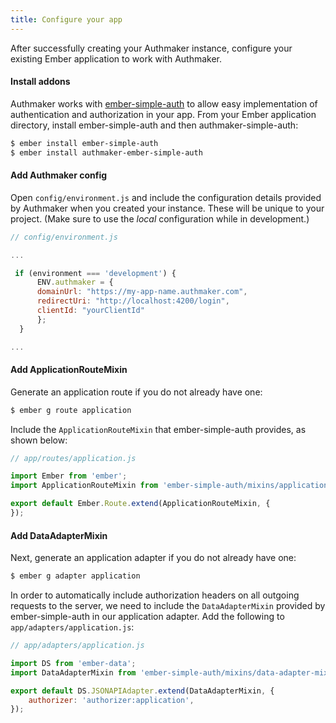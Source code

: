 ```yaml
---
title: Configure your app
---
```


After successfully creating your Authmaker instance, configure your existing Ember application to work with Authmaker.

#### Install addons

Authmaker works with [ember-simple-auth](https://ember-simple-auth.com/) to allow easy implementation of authentication and authorization in your app. From your Ember application directory, install ember-simple-auth and then authmaker-simple-auth:

```bash
$ ember install ember-simple-auth
$ ember install authmaker-ember-simple-auth
```

#### Add Authmaker config

Open `config/environment.js` and include the configuration details provided by Authmaker when you created your instance. These will be unique to your project. (Make sure to use the  _local_ configuration while in development.)

```javascript
// config/environment.js

...

 if (environment === 'development') {
      ENV.authmaker = {
      domainUrl: "https://my-app-name.authmaker.com",
      redirectUri: "http://localhost:4200/login",
      clientId: "yourClientId"
      };
  }

...
```

#### Add ApplicationRouteMixin

Generate an application route if you do not already have one:

```bash
$ ember g route application
```

Include the `ApplicationRouteMixin` that ember-simple-auth provides, as shown below:

```javascript
// app/routes/application.js

import Ember from 'ember';
import ApplicationRouteMixin from 'ember-simple-auth/mixins/application-route-mixin';

export default Ember.Route.extend(ApplicationRouteMixin, {
});
```

#### Add DataAdapterMixin

Next, generate an application adapter if you do not already have one:

```bash
$ ember g adapter application
```

In order to automatically include authorization headers on all outgoing requests to the server, we need to include the `DataAdapterMixin` provided by ember-simple-auth in our application adapter. Add the following to `app/adapters/application.js`:

```javascript
// app/adapters/application.js

import DS from 'ember-data';
import DataAdapterMixin from 'ember-simple-auth/mixins/data-adapter-mixin';

export default DS.JSONAPIAdapter.extend(DataAdapterMixin, {
    authorizer: 'authorizer:application',
});
```
